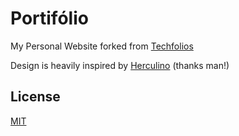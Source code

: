 # Portifólio 

My Personal Website forked from [Techfolios](https://techfolios.github.io/)

Design is heavily inspired by [Herculino](https://herculino.com) (thanks man!)


## License
[MIT](https://choosealicense.com/licenses/mit/)
